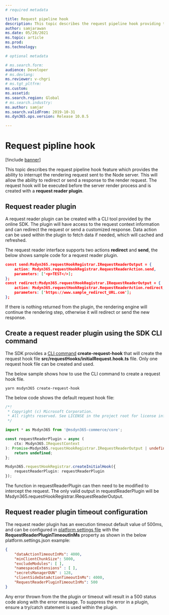 ```yaml
---
# required metadata

title: Request pipeline hook
description: This topic describes the request pipeline hook providing the ability to interrupt the rendering request sent to the Node server, allowing the ability to redirect or send a response to the render request. 
author: samjarawan
ms.date: 05/28/2021
ms.topic: article
ms.prod: 
ms.technology: 

# optional metadata

# ms.search.form: 
audience: Developer
# ms.devlang: 
ms.reviewer: v-chgri
# ms.tgt_pltfrm: 
ms.custom: 
ms.assetid: 
ms.search.region: Global
# ms.search.industry: 
ms.author: samjar
ms.search.validFrom: 2019-10-31
ms.dyn365.ops.version: Release 10.0.5

---
```


# Request pipline hook

[!include [banner](../includes/banner.md)]

This topic describes the request pipeline hook feature which provides the ability to interrupt the rendering request sent to the Node server.  This will allow the ability to redirect or send a response to the render request.  The request hook will be executed before the server render process and is created with a **request reader plugin**.

## Request reader plugin
A request reader plugin can be created with a CLI tool provided by the online SDK.  The plugin will have access to the request context information and can redirect the request or send a customized response.  Data action can be used within the plugin to fetch data if needed, which will cached and refreshed.

The request reader interface supports two actions **redirect** and **send**, the below shows sample code for a request reader plugin.

```json
const send:Msdyn365.requestHookRegistrar.IRequestReaderOutput = {
    action: Msdyn365.requestHookRegistrar.RequestReaderAction.send,
    parameters: ['<p>TEST</>];
};
const redirect:Msdyn365.requestHookRegistrar.IRequestReaderOutput = {
    action: Msdyn365.requestHookRegistrar.RequestReaderAction.redirect,
    parameters: ['https://www.sample_redirect_URL.com'];
};
```

If there is nothing returned from the plugin, the rendering engine will continue the rendering step, otherwise it will redirect or send the new response.

## Create a request reader plugin using the SDK CLI command
The SDK provides a [CLI command](cli-command-reference) **create-request-hook** that will create the request hook file **src/requestHooks/initialRequest.hook.ts** file.  Only one request hook file can be created and used.  

The below sample shows how to use the CLI command to create a request hook file.
```
yarn msdyn365 create-request-hook
```

The below code shows the default request hook file:
```ts
/*!
 * Copyright (c) Microsoft Corporation.
 * All rights reserved. See LICENSE in the project root for license information.
 */

import * as Msdyn365 from '@msdyn365-commerce/core';

const requestReaderPlugin = async (
    ctx: Msdyn365.IRequestContext
): Promise<Msdyn365.requestHookRegistrar.IRequestReaderOutput | undefined> => {
    return undefined;
};

Msdyn365.requestHookRegistrar.createInitialHook({
    requestReaderPlugin: requestReaderPlugin
});
```

The function in requestReaderPlugin can then need to be modified to intercept the request.  The only valid output in requestReaderPlugin will be Msdyn365.requestHookRegistrar.IRequestReaderOutput.


## Request reader plugin timeout configuration
The request reader plugin has an execution timeout default value of 500ms, and can be configured in [platform settings file](platform-settings.md) with the **RequestReaderPluginTimeoutInMs** property as shown in the below platform.settings.json example:

```json
{
    "dataActionTimeoutInMs": 4000,
    "minClientChunkSize": 5000,
    "excludeModules": [ ],
    "namespaceExtensions" : [ ],
    "secretsManagerOUN" : 128,
    "clientSideDataActionTimeoutInMs": 4000,
    "RequestReaderPluginTimeoutInMs": 500
}
```
 
Any error thrown from the the plugin or timeout will result in a 500 status code along with the error message. To suppress the error in a plugin, ensure a try/catch statement is used within the plugin. 


